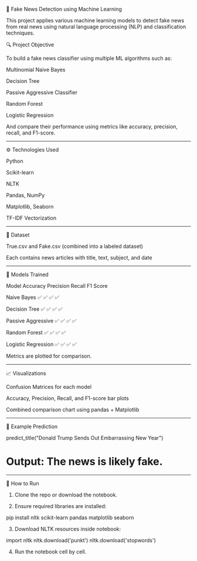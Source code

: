 📰 Fake News Detection using Machine Learning

This project applies various machine learning models to detect fake news from real news using natural language processing (NLP) and classification techniques.

🔍 Project Objective

To build a fake news classifier using multiple ML algorithms such as:

Multinomial Naive Bayes

Decision Tree

Passive Aggressive Classifier

Random Forest

Logistic Regression

And compare their performance using metrics like accuracy, precision, recall, and F1-score.

---

⚙️ Technologies Used

Python

Scikit-learn

NLTK

Pandas, NumPy

Matplotlib, Seaborn

TF-IDF Vectorization

---

📁 Dataset

True.csv and Fake.csv (combined into a labeled dataset)

Each contains news articles with title, text, subject, and date

---

🧠 Models Trained

Model	Accuracy	Precision	Recall	F1 Score

Naive Bayes	✅	✅	✅	✅

Decision Tree	✅	✅	✅	✅

Passive Aggressive	✅	✅	✅	✅

Random Forest	✅	✅	✅	✅

Logistic Regression	✅	✅	✅	✅

Metrics are plotted for comparison.

---

📈 Visualizations

Confusion Matrices for each model

Accuracy, Precision, Recall, and F1-score bar plots

Combined comparison chart using pandas + Matplotlib

---

🧪 Example Prediction

predict_title("Donald Trump Sends Out Embarrassing New Year")
# Output: The news is likely fake.

---

🚀 How to Run

1. Clone the repo or download the notebook.

2. Ensure required libraries are installed:

pip install nltk scikit-learn pandas matplotlib seaborn

3. Download NLTK resources inside notebook:

import nltk
nltk.download('punkt')
nltk.download('stopwords')

4. Run the notebook cell by cell.
